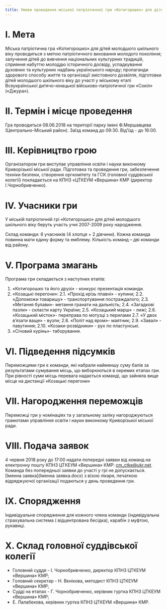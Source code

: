 ```yaml
---
title: Умови проведення міської патріотичної гри «Котигорошко» для дітей молодшого шкільного віку
---
```


# І. Мета

Міська патріотична гра «Котигорошко» для дітей молодшого шкільного віку проводиться з метою
патріотичного виховання молодого покоління; залучення дітей до вивчення національних культурних традицій, сприяння набуттю молоддю історичного досвіду, успадкування духовних та культурних надбань українського народу; пропаганди здорового способу життя та організації змістовного дозвілля, підготовки дітей молодшого шкільного віку до участі у міському етапі Всеукраїнської дитячо-юнацької військово-патріотичної гри «Сокіл» («Джура»).

# ІІ. Термін і місце проведення

Гра проводиться 08.06.2018 на території парку імені Ф.Мершавцева (Центрально-Міський район). Заїзд команд до 09:30. Від’їзд - до 16:00.

# ІІІ. Керівництво грою

Організатором гри виступає управління освіти і науки виконкому Криворізької міської ради. Підготовка та проведення гри, забезпечення техніки безпеки, створення оргкомітету та ГСК (головної суддівської колегії) покладається на КПНЗ «ЦТКЕУМ «Вершина» КМР (директор І.Чорнобривченко).

# ІV. Учасники гри

У міській патріотичній грі «Котигорошко» для дітей молодшого шкільного віку беруть участь учні 2007-2009 року народження.

Склад команди: 6 учасників (4 хлопця + 2 дівчини). Кожна команда повинна мати єдину форму та емблему. Кількість команд – дві команди від району.

# V. Програма змагань

Програма гри складається з наступних етапів:

1.  «Котигорошко та його друзі» - конкурс презентація команди.
2.  «Козацькі перегони»:
    2.1. «Прохід крізь плавні» - купини;
    2.2. «Допоможи товаришу» - транспортування постраждалого;
    2.3. «Метання булави»- метання гранати на дальність;
    2.4. «Загадкові пазли» - скласти карту України;
    2.5. «Козацький марш» - лижі;
    2.6. «Козацький місток»- переправа по мотузці з перилами
    2.7. «У двох в’язати ваще» - вузли;
    2.8. «Політ над яром»- маятник;
    2.9. «Завал» - павутиння;
    2.10. «Козаки-розвідники» - рух по пластунські.
3.  «Січовий курінь»- таборування.

# VI. Підведення підсумків

Переможцями гри є команди, які набрали найменшу суму балів за результатами сумування місць, що виборюються в окремих етапах гри. При рівності суми місць перевага надається команді, що зайняла вище місце на дистанції «Козацькі перегони»

# VII. Нагородження переможців

Переможці гри у номінаціях та у загальному заліку нагороджуються грамотами управління освіти і науки виконкому Криворізької міської ради.

# VIII. Подача заявок

4 червня 2018 року до 17:00 надати попередні заявки від команд на електронну пошту КПНЗ ЦТКЕУМ «Вершина» КМР: cm_ctke@ukr.net. Команда без попередньої заявки до участі у грі не допускається. [Іменна заявка](Іменна заявка.docx) з візою лікаря, печаткою відряджуючої організації подаються у день проведення гри.

# IХ. Спорядження

Індивідуальне спорядження для кожного члена команди (індивідуальна страхувальна система ( відцентрована бесідка), карабін з муфтою, рукавиці.

# Х. Склад головної суддівської колегії

- Головний суддя - І. Чорнобривченко, директор КПНЗ ЦТКЕУМ «Вершина» КМР;
- Головний секретар - Н. Вєнікова, методист КПНЗ ЦТКЕУМ «Вершина» КМР;
- Судді на етапах - Г. Чорнобривченко, керівник гуртка КПНЗ ЦТКЕУМ «Вершина» КМР;
- Е. Лалабекова, керівник гуртка КПНЗ ЦТКЕУМ «Вершина» КМР.

